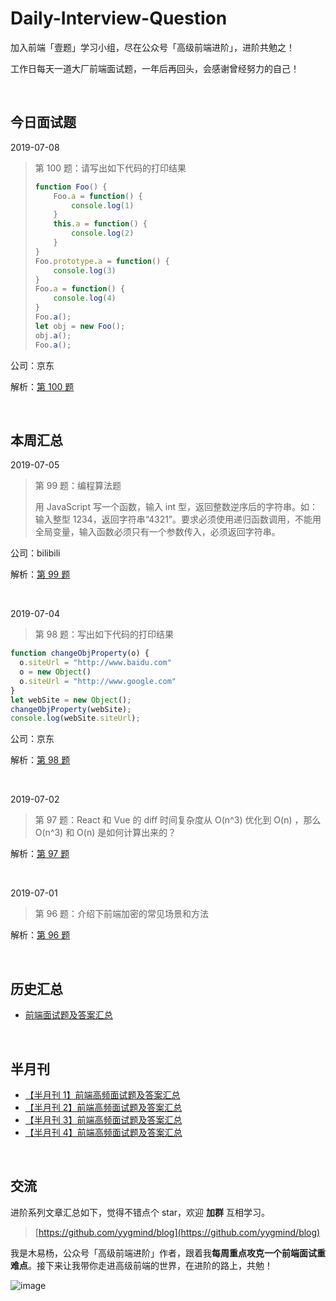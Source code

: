# Daily-Interview-Question

加入前端「壹题」学习小组，尽在公众号「高级前端进阶」，进阶共勉之！

工作日每天一道大厂前端面试题，一年后再回头，会感谢曾经努力的自己！

<br/>




## 今日面试题

2019-07-08

> 第 100 题：请写出如下代码的打印结果
>
> ```js
> function Foo() {
>     Foo.a = function() {
>         console.log(1)
>     }
>     this.a = function() {
>         console.log(2)
>     }
> }
> Foo.prototype.a = function() {
>     console.log(3)
> }
> Foo.a = function() {
>     console.log(4)
> }
> Foo.a();
> let obj = new Foo();
> obj.a();
> Foo.a();
> ```



公司：京东

解析：[第 100 题](https://github.com/Advanced-Frontend/Daily-Interview-Question/issues/155)

<br/>




## 本周汇总

2019-07-05

> 第 99 题：编程算法题
>
> 用 JavaScript 写一个函数，输入 int 型，返回整数逆序后的字符串。如：输入整型 1234，返回字符串“4321”。要求必须使用递归函数调用，不能用全局变量，输入函数必须只有一个参数传入，必须返回字符串。



公司：bilibili

解析：[第 99 题](https://github.com/Advanced-Frontend/Daily-Interview-Question/issues/153)

<br/>



2019-07-04

> 第 98 题：写出如下代码的打印结果

```js
function changeObjProperty(o) {
  o.siteUrl = "http://www.baidu.com"
  o = new Object()
  o.siteUrl = "http://www.google.com"
} 
let webSite = new Object();
changeObjProperty(webSite);
console.log(webSite.siteUrl);
```

公司：京东

解析：[第 98 题](https://github.com/Advanced-Frontend/Daily-Interview-Question/issues/152)

<br/>



2019-07-02

> 第 97 题：React 和 Vue 的 diff 时间复杂度从 O(n^3) 优化到 O(n) ，那么 O(n^3) 和 O(n) 是如何计算出来的？



解析：[第 97 题](https://github.com/Advanced-Frontend/Daily-Interview-Question/issues/151)

<br/>



2019-07-01

> 第 96 题：介绍下前端加密的常见场景和方法

解析：[第 96 题](https://github.com/Advanced-Frontend/Daily-Interview-Question/issues/150)

<br/>



## 历史汇总

-   [前端面试题及答案汇总](https://github.com/Advanced-Frontend/Daily-Interview-Question/blob/master/datum/summary.md)

<br/>



## 半月刊

- [【半月刊 1】前端高频面试题及答案汇总](https://juejin.im/post/5c6977e46fb9a049fd1063dc)
- [【半月刊 2】前端高频面试题及答案汇总](https://juejin.im/post/5c7bd72ef265da2de80f7f17)
- [【半月刊 3】前端高频面试题及答案汇总](https://juejin.im/post/5c9ac3f66fb9a070e056718f)
- [【半月刊 4】前端高频面试题及答案汇总](https://juejin.im/post/5cb3376bf265da039c0543da)

<br/>



## 交流

进阶系列文章汇总如下，觉得不错点个 star，欢迎 **加群** 互相学习。

> [https://github.com/yygmind/blog](https://github.com/yygmind/blog)

我是木易杨，公众号「高级前端进阶」作者，跟着我**每周重点攻克一个前端面试重难点**。接下来让我带你走进高级前端的世界，在进阶的路上，共勉！

![image](https://github.com/yygmind/blog/raw/master/images/weixin_re.png)
